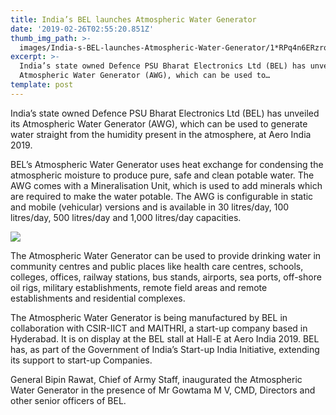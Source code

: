 ```yaml
---
title: India’s BEL launches Atmospheric Water Generator
date: '2019-02-26T02:55:20.851Z'
thumb_img_path: >-
  images/India-s-BEL-launches-Atmospheric-Water-Generator/1*RPq4n6ERzrqXNPCGxnXsIA.jpeg
excerpt: >-
  India’s state owned Defence PSU Bharat Electronics Ltd (BEL) has unveiled its
  Atmospheric Water Generator (AWG), which can be used to…
template: post
---
```

India’s state owned Defence PSU Bharat Electronics Ltd (BEL) has unveiled its Atmospheric Water Generator (AWG), which can be used to generate water straight from the humidity present in the atmosphere, at Aero India 2019.

BEL’s Atmospheric Water Generator uses heat exchange for condensing the atmospheric moisture to produce pure, safe and clean potable water. The AWG comes with a Mineralisation Unit, which is used to add minerals which are required to make the water potable. The AWG is configurable in static and mobile (vehicular) versions and is available in 30 litres/day, 100 litres/day, 500 litres/day and 1,000 litres/day capacities.

![](/images/India-s-BEL-launches-Atmospheric-Water-Generator/1*RPq4n6ERzrqXNPCGxnXsIA.jpeg)

The Atmospheric Water Generator can be used to provide drinking water in community centres and public places like health care centres, schools, colleges, offices, railway stations, bus stands, airports, sea ports, off-shore oil rigs, military establishments, remote field areas and remote establishments and residential complexes.

The Atmospheric Water Generator is being manufactured by BEL in collaboration with CSIR-IICT and MAITHRI, a start-up company based in Hyderabad. It is on display at the BEL stall at Hall-E at Aero India 2019. BEL has, as part of the Government of India’s Start-up India Initiative, extending its support to start-up Companies.

General Bipin Rawat, Chief of Army Staff, inaugurated the Atmospheric Water Generator in the presence of Mr Gowtama M V, CMD, Directors and other senior officers of BEL.
